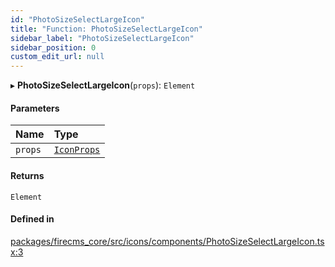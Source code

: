 ```yaml
---
id: "PhotoSizeSelectLargeIcon"
title: "Function: PhotoSizeSelectLargeIcon"
sidebar_label: "PhotoSizeSelectLargeIcon"
sidebar_position: 0
custom_edit_url: null
---
```


▸ **PhotoSizeSelectLargeIcon**(`props`): `Element`

#### Parameters

| Name | Type |
| :------ | :------ |
| `props` | [`IconProps`](../types/IconProps.md) |

#### Returns

`Element`

#### Defined in

[packages/firecms_core/src/icons/components/PhotoSizeSelectLargeIcon.tsx:3](https://github.com/FireCMSco/firecms/blob/d45f3739/packages/firecms_core/src/icons/components/PhotoSizeSelectLargeIcon.tsx#L3)
